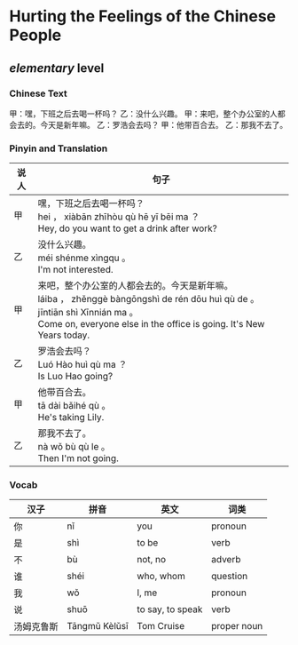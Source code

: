 # Hurting the Feelings of the Chinese People
## *elementary* level

### Chinese Text
甲：嘿，下班之后去喝一杯吗？
乙：没什么兴趣。
甲：来吧，整个办公室的人都会去的。今天是新年嘛。
乙：罗浩会去吗？
甲：他带百合去。
乙：那我不去了。

### Pinyin and Translation
|说人|句子|
|----|----|
|甲|嘿，下班之后去喝一杯吗？<br />hei ， xiàbān zhīhòu qù hē yī bēi ma ？<br />Hey, do you want to get a drink after work?|
|乙|没什么兴趣。<br />méi shénme xìngqu 。<br />I'm not interested.|
|甲|来吧，整个办公室的人都会去的。今天是新年嘛。<br />láiba ， zhěnggè bàngōngshì de rén dōu huì qù de 。 jīntiān shì Xīnnián ma 。<br />Come on, everyone else in the office is going. It's New Years today.|
|乙|罗浩会去吗？<br />Luó Hào huì qù ma ？<br />Is Luo Hao going?|
|甲|他带百合去。<br />tā dài bǎihé qù 。<br />He's taking Lily.|
|乙|那我不去了。<br />nà wǒ bù qù le 。<br />Then I'm not going.|
### Vocab
|汉子|拼音|英文|词类|
|----|----|----|----|
|你|nǐ|you|pronoun|
|是|shì|to be|verb|
|不|bù|not, no|adverb|
|谁|shéi|who, whom|question|
|我|wǒ|I, me|pronoun|
|说|shuō|to say, to speak|verb|
|汤姆克鲁斯|Tāngmǔ Kèlǔsī|Tom Cruise|proper noun|